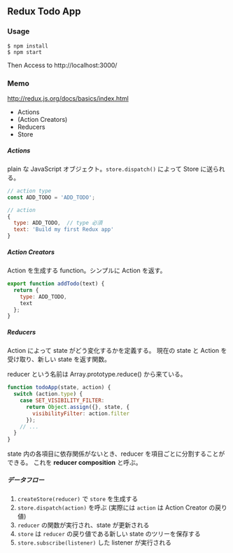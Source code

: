 Redux Todo App
--------------

### Usage

```
$ npm install
$ npm start
```

Then Access to http://localhost:3000/

### Memo

http://redux.js.org/docs/basics/index.html

- Actions
- (Action Creators)
- Reducers
- Store

##### Actions

plain な JavaScript オブジェクト。`store.dispatch()` によって Store に送られる。

```javascript
// action type
const ADD_TODO = 'ADD_TODO';

// action
{
  type: ADD_TODO,  // type 必須
  text: 'Build my first Redux app'
}
```

##### Action Creators

Action を生成する function。シンプルに Action を返す。

```javascript
export function addTodo(text) {
  return {
    type: ADD_TODO,
    text
  };
}
```

##### Reducers

Action によって state がどう変化するかを定義する。
現在の state と Action を受け取り、新しい state を返す関数。

reducer という名前は Array.prototype.reduce() から来ている。

```javascript
function todoApp(state, action) {
  switch (action.type) {
    case SET_VISIBILITY_FILTER:
      return Object.assign({}, state, {
        visibilityFilter: action.filter
      });
    // ...
  }
}
```

state 内の各項目に依存関係がないとき、reducer を項目ごとに分割することができる。
これを **reducer composition** と呼ぶ。

##### データフロー

1. `createStore(reducer)` で `store` を生成する
2. `store.dispatch(action)` を呼ぶ (実際には `action` は Action Creator の戻り値)
3. `reducer` の関数が実行され、state が更新される
4. `store` は `reducer` の戻り値である新しい state のツリーを保存する
5. `store.subscribe(listener)` した listener が実行される

